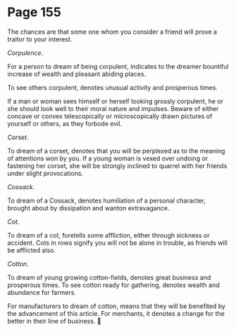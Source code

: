 # Page 155
The chances are that some one whom you consider a friend will prove
a traitor to your interest.


_Corpulence_.


For a person to dream of being corpulent, indicates to the dreamer
bountiful increase of wealth and pleasant abiding places.


To see others corpulent, denotes unusual activity and prosperous times.


If a man or woman sees himself or herself looking grossly corpulent,
he or she should look well to their moral nature and impulses.
Beware of either concave or convex telescopically or microscopically
drawn pictures of yourself or others, as they forbode evil.


_Corset_.


To dream of a corset, denotes that you will be perplexed as to the meaning
of attentions won by you. If a young woman is vexed over undoing or fastening
her corset, she will be strongly inclined to quarrel with her friends
under slight provocations.


_Cossack_.


To dream of a Cossack, denotes humiliation of a personal character,
brought about by dissipation and wanton extravagance.


_Cot_.


To dream of a cot, foretells some affliction, either through sickness
or accident. Cots in rows signify you will not be alone in trouble,
as friends will be afflicted also.


_Cotton_.


To dream of young growing cotton-fields, denotes great business
and prosperous times. To see cotton ready for gathering,
denotes wealth and abundance for farmers.


For manufacturers to dream of cotton, means that they will be
benefited by the advancement of this article. For merchants,
it denotes a change for the better in their line of business.
